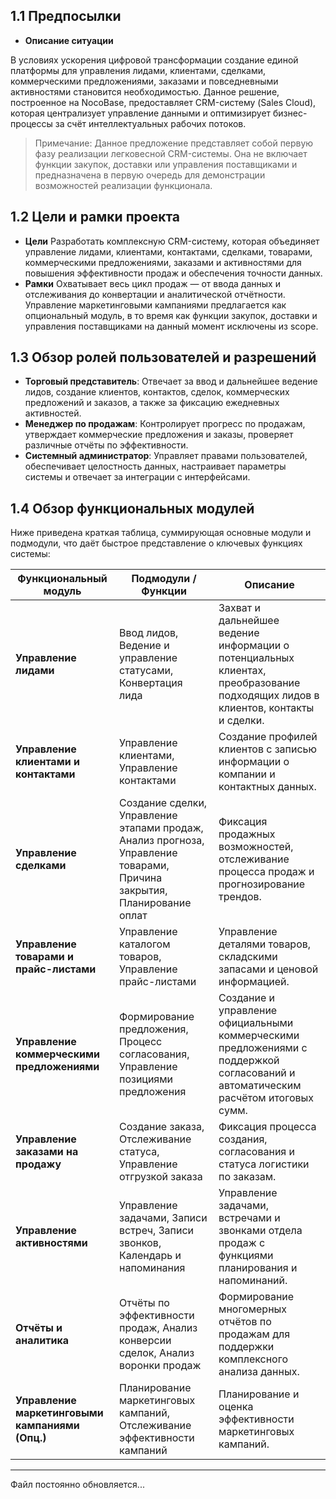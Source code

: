 ## 1.1 Предпосылки

- **Описание ситуации**

В условиях ускорения цифровой трансформации создание единой платформы для управления лидами, клиентами, сделками, коммерческими предложениями, заказами и повседневными активностями становится необходимостью. Данное решение, построенное на NocoBase, предоставляет CRM-систему (Sales Cloud), которая централизует управление данными и оптимизирует бизнес-процессы за счёт интеллектуальных рабочих потоков.

> Примечание: Данное предложение представляет собой первую фазу реализации легковесной CRM-системы. Она не включает функции закупок, доставки или управления поставщиками и предназначена в первую очередь для демонстрации возможностей реализации функционала.

## 1.2 Цели и рамки проекта

- **Цели** Разработать комплексную CRM-систему, которая объединяет управление лидами, клиентами, контактами, сделками, товарами, коммерческими предложениями, заказами и активностями для повышения эффективности продаж и обеспечения точности данных.
- **Рамки** Охватывает весь цикл продаж — от ввода данных и отслеживания до конвертации и аналитической отчётности. Управление маркетинговыми кампаниями предлагается как опциональный модуль, в то время как функции закупок, доставки и управления поставщиками на данный момент исключены из scope.

## 1.3 Обзор ролей пользователей и разрешений

- **Торговый представитель**: Отвечает за ввод и дальнейшее ведение лидов, создание клиентов, контактов, сделок, коммерческих предложений и заказов, а также за фиксацию ежедневных активностей.
- **Менеджер по продажам**: Контролирует прогресс по продажам, утверждает коммерческие предложения и заказы, проверяет различные отчёты по эффективности.
- **Системный администратор**: Управляет правами пользователей, обеспечивает целостность данных, настраивает параметры системы и отвечает за интеграции с интерфейсами.

## 1.4 Обзор функциональных модулей

Ниже приведена краткая таблица, суммирующая основные модули и подмодули, что даёт быстрое представление о ключевых функциях системы:

| Функциональный модуль                            | Подмодули / Функции                                                                                                            | Описание                                                                                                                             |
| -------------------------------------------- | ------------------------------------------------------------------------------------------------------------------------------ | ----------------------------------------------------------------------------------------------------------------------------------- |
| **Управление лидами**                            | Ввод лидов, Ведение и управление статусами, Конвертация лида                                                                   | Захват и дальнейшее ведение информации о потенциальных клиентах, преобразование подходящих лидов в клиентов, контакты и сделки.     |
| **Управление клиентами и контактами**            | Управление клиентами, Управление контактами                                                                                    | Создание профилей клиентов с записью информации о компании и контактных данных.                                                     |
| **Управление сделками**                          | Создание сделки, Управление этапами продаж, Анализ прогноза, Управление товарами, Причина закрытия, Планирование оплат         | Фиксация продажных возможностей, отслеживание процесса продаж и прогнозирование трендов.                                            |
| **Управление товарами и прайс-листами**          | Управление каталогом товаров, Управление прайс-листами                                                                         | Управление деталями товаров, складскими запасами и ценовой информацией.                                                             |
| **Управление коммерческими предложениями**       | Формирование предложения, Процесс согласования, Управление позициями предложения                                               | Создание и управление официальными коммерческими предложениями с поддержкой согласований и автоматическим расчётом итоговых сумм. |
| **Управление заказами на продажу**               | Создание заказа, Отслеживание статуса, Управление отгрузкой заказа                                                             | Фиксация процесса создания, согласования и статуса логистики по заказам.                                                           |
| **Управление активностями**                      | Управление задачами, Записи встреч, Записи звонков, Календарь и напоминания                                                    | Управление задачами, встречами и звонками отдела продаж с функциями планирования и напоминаний.                                     |
| **Отчёты и аналитика**                           | Отчёты по эффективности продаж, Анализ конверсии сделок, Анализ воронки продаж                                                 | Формирование многомерных отчётов по продажам для поддержки комплексного анализа данных.                                             |
| **Управление маркетинговыми кампаниями (Опц.)** | Планирование маркетинговых кампаний, Отслеживание эффективности кампаний                                                       | Планирование и оценка эффективности маркетинговых кампаний.                                                                         |

---

Файл постоянно обновляется...
